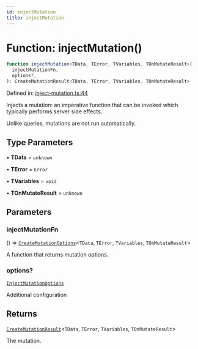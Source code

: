 ```yaml
---
id: injectMutation
title: injectMutation
---
```


<!-- DO NOT EDIT: this page is autogenerated from the type comments -->

# Function: injectMutation()

```ts
function injectMutation<TData, TError, TVariables, TOnMutateResult>(
  injectMutationFn,
  options?,
): CreateMutationResult<TData, TError, TVariables, TOnMutateResult>
```

Defined in: [inject-mutation.ts:44](https://github.com/TanStack/query/blob/main/packages/angular-query-experimental/src/inject-mutation.ts#L44)

Injects a mutation: an imperative function that can be invoked which typically performs server side effects.

Unlike queries, mutations are not run automatically.

## Type Parameters

• **TData** = `unknown`

• **TError** = `Error`

• **TVariables** = `void`

• **TOnMutateResult** = `unknown`

## Parameters

### injectMutationFn

() => [`CreateMutationOptions`](../../interfaces/createmutationoptions.md)\<`TData`, `TError`, `TVariables`, `TOnMutateResult`\>

A function that returns mutation options.

### options?

[`InjectMutationOptions`](../../interfaces/injectmutationoptions.md)

Additional configuration

## Returns

[`CreateMutationResult`](../../type-aliases/createmutationresult.md)\<`TData`, `TError`, `TVariables`, `TOnMutateResult`\>

The mutation.
